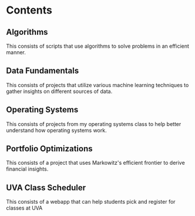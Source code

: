 # Contents
## Algorithms 

This consists of scripts that use algorithms to solve problems in an efficient manner.
## Data Fundamentals

This consists of projects that utilize various machine learning techniques to gather insights on different sources of data.
## Operating Systems

This consists of projects from my operating systems class to help better understand how operating systems work.
## Portfolio Optimizations

This consists of a project that uses Markowitz's efficient frontier to derive financial insights.
## UVA Class Scheduler

This consists of a webapp that can help students pick and register for classes at UVA
